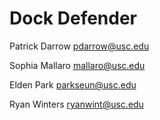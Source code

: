 # Dock Defender

Patrick Darrow
pdarrow@usc.edu

Sophia Mallaro
mallaro@usc.edu

Elden Park
parkseun@usc.edu

Ryan Winters
ryanwint@usc.edu 
